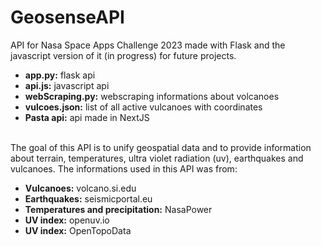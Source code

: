 # GeosenseAPI
API for Nasa Space Apps Challenge 2023 made with Flask and the javascript version of it (in progress) for future projects.
<ul>
  <li> <strong>app.py:</strong> flask api</li>
  <li> <strong>api.js:</strong> javascript api</li>
  <li> <strong>webScraping.py:</strong> webscraping informations about volcanoes</li>
  <li> <strong>vulcoes.json:</strong> list of all active vulcanoes with coordinates</li>
  <li> <strong>Pasta api:</strong> api made in NextJS</li>
</ul> <br>
The goal of this API is to unify geospatial data and to provide information about terrain, temperatures, ultra violet radiation (uv), earthquakes and vulcanoes. The informations used in this API was from:
<ul>
  <li> <strong>Vulcanoes:</strong> volcano.si.edu</li>
  <li> <strong>Earthquakes:</strong> seismicportal.eu</li>
  <li> <strong>Temperatures and precipitation:</strong> NasaPower</li>
  <li> <strong>UV index:</strong> openuv.io</li>
  <li> <strong>UV index:</strong> OpenTopoData</li>
</ul> <br>

